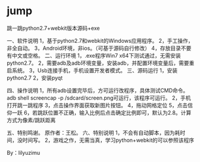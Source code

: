 # jump
跳一跳python2.7+webkit版本源码+exe

一、软件说明
1，基于python2.7和webkit的Windows应用程序。
2，手工操作，非全自动。
3，Android环境，非ios。（可基于源码自行修改）
4，存放目录不要有中文或空格。
二、运行环境
1，.exe程序Win7 x64下测试通过，无需安装python2.7。
2，需要adb及adb环境变量，安装adb，并配置环境变量后，需要重启系统。
3，Usb连接手机，手机设置开发者模式。
三、源码运行
1，安装python2.7
2，安装pyqt

四、操作说明
1，所有adb设置完毕后，方可运行改程序，具体测试CMD命令。
adb shell screencap -p /sdcard/screen.png可运行，该程序可运行。
2，手机打开跳一跳程序
3，点击操作界面获取新图片按钮。
4，拖动网格定位
5，点击信仰一跃
6，若跳跃位置不正确，输入比例后点击确定比例即可，默认为2.8。计算方式为像素/跳跃距离

五、特别鸣谢。
原作者：王松。
六、特别说明
1，不会有自动脚本，因为耗时间，没时间写。
2，游戏之作，无需当真，学习python+webkit的可以参照该程序

By：lilyuzimu
